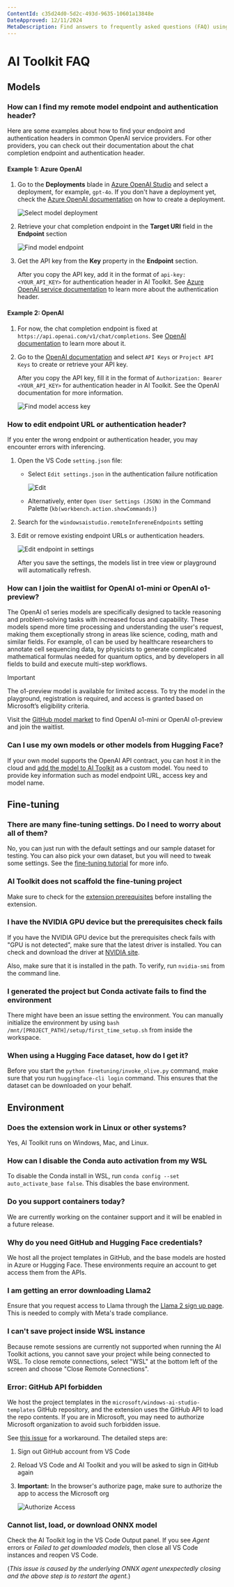 ```yaml
---
ContentId: c35d24d0-5d2c-493d-9635-10601a13848e
DateApproved: 12/11/2024
MetaDescription: Find answers to frequently asked questions (FAQ) using AI Toolkit. Get troubleshooting recommendations.
---
```


# AI Toolkit FAQ

## Models

### How can I find my remote model endpoint and authentication header?

Here are some examples about how to find your endpoint and authentication headers in common OpenAI service providers. For other providers, you can check out their documentation about the chat completion endpoint and authentication header.

#### Example 1: Azure OpenAI

1. Go to the **Deployments** blade in [Azure OpenAI Studio](https://oai.azure.com/) and select a deployment, for example, `gpt-4o`. If you don't have a deployment yet, check the [Azure OpenAI documentation](https://learn.microsoft.com/en-us/azure/ai-services/openai/how-to/create-resource?pivots=web-portal) on how to create a deployment.

    ![Select model deployment](./images/faq/6-aoai-deployments.png)

1. Retrieve your chat completion endpoint in the **Target URI** field in the **Endpoint** section

    ![Find model endpoint](./images/faq/7-aoai-model.png)

1. Get the API key from the **Key** property in the **Endpoint** section.

    After you copy the API key, add it in the format of `api-key: <YOUR_API_KEY>` for authentication header in AI Toolkit. See [Azure OpenAI service documentation](https://learn.microsoft.com/en-us/azure/ai-services/openai/reference#request-header-2) to learn more about the authentication header.

#### Example 2: OpenAI

1. For now, the chat completion endpoint is fixed at `https://api.openai.com/v1/chat/completions`. See [OpenAI documentation](https://platform.openai.com/docs/api-reference/chat/create) to learn more about it.

1. Go to the [OpenAI documentation](https://platform.openai.com/docs/api-reference/authentication) and select `API Keys` or `Project API Keys` to create or retrieve your API key.

    After you copy the API key, fill it in the format of `Authorization: Bearer <YOUR_API_KEY>` for authentication header in AI Toolkit. See the OpenAI documentation for more information.

    ![Find model access key](./images/faq/8-openai-key.png)

### How to edit endpoint URL or authentication header?

If you enter the wrong endpoint or authentication header, you may encounter errors with inferencing.

1. Open the VS Code `setting.json` file:

    - Select `Edit settings.json` in the authentication failure notification

        ![Edit](./images/faq/9-edit.png)

    - Alternatively, enter `Open User Settings (JSON)` in the Command Palette (`kb(workbench.action.showCommands)`)

1. Search for the `windowsaistudio.remoteInfereneEndpoints` setting

1. Edit or remove existing endpoint URLs or authentication headers.

    ![Edit endpoint in settings](./images/faq/10-edit-settings.png)

    After you save the settings, the models list in tree view or playground will automatically refresh.

### How can I join the waitlist for OpenAI o1-mini or OpenAI o1-preview?

The OpenAI o1 series models are specifically designed to tackle reasoning and problem-solving tasks with increased focus and capability. These models spend more time processing and understanding the user's request, making them exceptionally strong in areas like science, coding, math and similar fields. For example, o1 can be used by healthcare researchers to annotate cell sequencing data, by physicists to generate complicated mathematical formulas needed for quantum optics, and by developers in all fields to build and execute multi-step workflows.

> [!IMPORTANT]
> The o1-preview model is available for limited access. To try the model in the playground, registration is required, and access is granted based on Microsoft’s eligibility criteria.

Visit the [GitHub model market](https://aka.ms/github-model-marketplace) to find OpenAI o1-mini or OpenAI o1-preview and join the waitlist.

### Can I use my own models or other models from Hugging Face?

If your own model supports the OpenAI API contract, you can host it in the cloud and [add the model to AI Toolkit](/docs/intelligentapps/models.md) as a custom model. You need to provide key information such as model endpoint URL, access key and model name.

## Fine-tuning

### There are many fine-tuning settings. Do I need to worry about all of them?

No, you can just run with the default settings and our sample dataset for testing. You can also pick your own dataset, but you will need to tweak some settings. See the [fine-tuning tutorial](https://github.com/AI-Mou/windows-ai-studio/blob/main/walkthrough-hf-dataset.md) for more info.

### AI Toolkit does not scaffold the fine-tuning project

Make sure to check for the [extension prerequisites](https://github.com/AI-Mou/windows-ai-studio/blob/main/README.md#prerequisites) before installing the extension.

### I have the NVIDIA GPU device but the prerequisites check fails

If you have the NVIDIA GPU device but the prerequisites check fails with "GPU is not detected", make sure that the latest driver is installed. You can check and download the driver at [NVIDIA site](https://www.nvidia.com/Download/index.aspx?lang=en-us).

Also, make sure that it is installed in the path. To verify, run `nvidia-smi` from the command line.

### I generated the project but Conda activate fails to find the environment

There might have been an issue setting the environment. You can manually initialize the environment by using `bash /mnt/[PROJECT_PATH]/setup/first_time_setup.sh` from inside the workspace.

### When using a Hugging Face dataset, how do I get it?

Before you start the `python finetuning/invoke_olive.py` command, make sure that you run `huggingface-cli login` command. This ensures that the dataset can be downloaded on your behalf.

## Environment

### Does the extension work in Linux or other systems?

Yes, AI Toolkit runs on Windows, Mac, and Linux.

### How can I disable the Conda auto activation from my WSL

To disable the Conda install in WSL, run `conda config --set auto_activate_base false`. This disables the base environment.

### Do you support containers today?

We are currently working on the container support and it will be enabled in a future release.

### Why do you need GitHub and Hugging Face credentials?

We host all the project templates in GitHub, and the base models are hosted in Azure or Hugging Face. These environments require an account to get access them from the APIs.

### I am getting an error downloading Llama2

Ensure that you request access to Llama through the [Llama 2 sign up page](https://github.com/llama2-onnx/signup). This is needed to comply with Meta's trade compliance.

### I can't save project inside WSL instance

Because remote sessions are currently not supported when running the AI Toolkit actions, you cannot save your project while being connected to WSL. To close remote connections, select "WSL" at the bottom left of the screen and choose "Close Remote Connections".

### Error: GitHub API forbidden

We host the project templates in the `microsoft/windows-ai-studio-templates` GitHub repository, and the extension uses the GitHub API to load the repo contents. If you are in Microsoft, you may need to authorize Microsoft organization to avoid such forbidden issue.

See [this issue](https://github.com/microsoft/vscode-ai-toolkit/issues/70#issuecomment-2126089884) for a workaround. The detailed steps are:

1. Sign out GitHub account from VS Code
1. Reload VS Code and AI Toolkit and you will be asked to sign in GitHub again
1. **Important:** In the browser's authorize page, make sure to authorize the app to access the Microsoft org

    ![Authorize Access](./images/faq/faq-github-api-forbidden.png)

### Cannot list, load, or download ONNX model

Check the AI Toolkit log in the VS Code Output panel. If you see *Agent* errors or *Failed to get downloaded models*, then close all VS Code instances and reopen VS Code.

(*This issue is caused by the underlying ONNX agent unexpectedly closing and the above step is to restart the agent.*)

